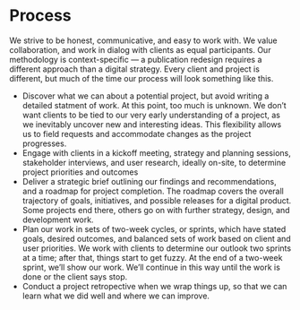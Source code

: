 # Process

We strive to be honest, communicative, and easy to work with. We value collaboration, and work in dialog with clients as equal participants. Our methodology is context-specific — a publication redesign requires a different approach than a digital strategy. Every client and project is different, but much of the time our process will look something like this. 

- Discover what we can about a potential project, but avoid writing a detailed statment of work. At this point, too much is unknown. We don’t want clients to be tied to our very early understanding of a project, as we inevitably uncover new and interesting ideas. This flexibility allows us to field requests and accommodate changes as the project progresses.
- Engage with clients in a kickoff meeting, strategy and planning sessions, stakeholder interviews, and user research, ideally on-site, to determine project priorities and outcomes
- Deliver a strategic brief outlining our findings and recommendations, and a roadmap for project completion. The roadmap covers the overall trajectory of goals, initiatives, and possible releases for a digital product. Some projects end there, others go on with further strategy, design, and development work.
- Plan our work in sets of two-week cycles, or sprints, which have stated goals, desired outcomes, and balanced sets of work based on client and user priorities. We work with clients to determine our outlook two sprints at a time; after that, things start to get fuzzy. At the end of a two-week sprint, we’ll show our work. We’ll continue in this way until the work is done or the client says stop.
- Conduct a project retropective when we wrap things up, so that we can learn what we did well and where we can improve.